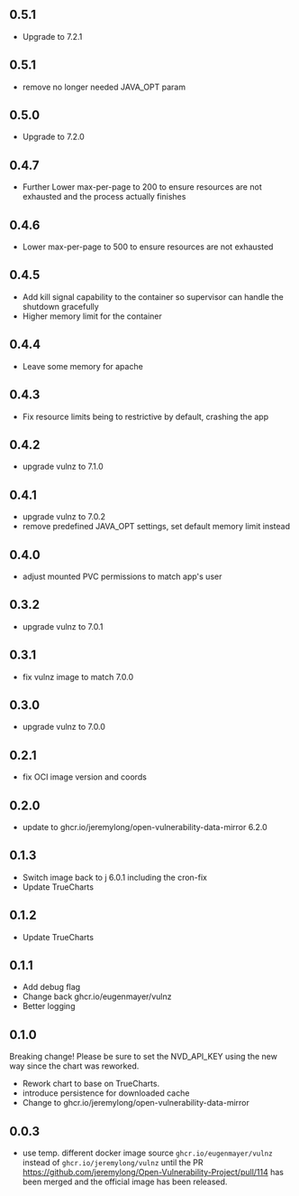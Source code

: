 ## 0.5.1

- Upgrade to 7.2.1

## 0.5.1

- remove no longer needed JAVA_OPT param

## 0.5.0

- Upgrade to 7.2.0

## 0.4.7

- Further Lower max-per-page to 200 to ensure resources are not exhausted and the process actually finishes

## 0.4.6

- Lower max-per-page to 500 to ensure resources are not exhausted

## 0.4.5

- Add kill signal capability to the container so supervisor can handle the shutdown gracefully
- Higher memory limit for the container

## 0.4.4

- Leave some memory for apache

## 0.4.3

- Fix resource limits being to restrictive by default, crashing the app

## 0.4.2

- upgrade vulnz to 7.1.0

## 0.4.1

- upgrade vulnz to 7.0.2
- remove predefined JAVA_OPT settings, set default memory limit instead

## 0.4.0

- adjust mounted PVC permissions to match app's user

## 0.3.2

- upgrade vulnz to 7.0.1

## 0.3.1

- fix vulnz image to match 7.0.0

## 0.3.0

- upgrade vulnz to 7.0.0

## 0.2.1

- fix OCI image version and coords

## 0.2.0
- update to ghcr.io/jeremylong/open-vulnerability-data-mirror 6.2.0

## 0.1.3

- Switch image back to j 6.0.1 including the cron-fix
- Update TrueCharts

## 0.1.2

- Update TrueCharts

## 0.1.1

- Add debug flag
- Change back ghcr.io/eugenmayer/vulnz
- Better logging

## 0.1.0

Breaking change! Please be sure to set the NVD_API_KEY using the new way since the chart was reworked.

- Rework chart to base on TrueCharts.
- introduce persistence for downloaded cache
- Change to ghcr.io/jeremylong/open-vulnerability-data-mirror

## 0.0.3

- use temp. different docker image source `ghcr.io/eugenmayer/vulnz` instead of `ghcr.io/jeremylong/vulnz` until
  the PR https://github.com/jeremylong/Open-Vulnerability-Project/pull/114 has been merged and the official image has
  been released.
